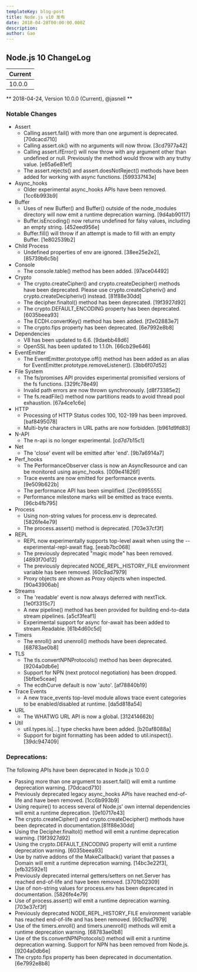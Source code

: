 ```yaml
---
templateKey: blog-post
title: Node.js v10 发布
date: 2018-04-28T00:00:00.000Z
description:
author: Gao
---
```

## Node.js 10 ChangeLog

| Current |
| :--- |
| 10.0.0 |

** 2018-04-24, Version 10.0.0 (Current), @jasnell **

### Notable Changes
* Assert
  * Calling assert.fail() with more than one argument is deprecated. [70dcacd710]
  * Calling assert.ok() with no arguments will now throw. [3cd7977a42]
  * Calling assert.ifError() will now throw with any argument other than undefined or null. Previously the method would throw with any truthy value. [e65a6e81ef]
  * The assert.rejects() and assert.doesNotReject() methods have been added for working with async functions. [599337f43e]
* Async_hooks
  * Older experimental async_hooks APIs have been removed. [1cc6b993b9]
* Buffer
  * Uses of new Buffer() and Buffer() outside of the node_modules directory will now emit a runtime deprecation warning. [9d4ab90117]
  * Buffer.isEncoding() now returns undefined for falsy values, including an empty string. [452eed956e]
  * Buffer.fill() will throw if an attempt is made to fill with an empty Buffer. [1e802539b2]
* Child Process
  * Undefined properties of env are ignored. [38ee25e2e2], [85739b6c5b]
* Console
  * The console.table() method has been added. [97ace04492]
* Crypto
  * The crypto.createCipher() and crypto.createDecipher() methods have been deprecated. Please use crypto.createCipheriv() and crypto.createDecipheriv() instead. [81f88e30dd]
  * The decipher.finaltol() method has been deprecated. [19f3927d92]
  * The crypto.DEFAULT_ENCODING property has been deprecated. [6035beea93]
  * The ECDH.convertKey() method has been added. [f2e02883e7]
  * The crypto.fips property has been deprecated. [6e7992e8b8]
* Dependencies
  * V8 has been updated to 6.6. [9daebb48d6]
  * OpenSSL has been updated to 1.1.0h. [66cb29e646]
* EventEmitter
  * The EventEmitter.prototype.off() method has been added as an alias for EventEmitter.prototype.removeListener(). [3bb6f07d52]
* File System
  * The fs/promises API provides experimental promisified versions of the fs functions. [329fc78e49]
  * Invalid path errors are now thrown synchronously. [d8f73385e2]
  * The fs.readFile() method now partitions reads to avoid thread pool exhaustion. [67a4ce1c6e]
* HTTP
  * Processing of HTTP Status codes 100, 102-199 has been improved. [baf8495078]
  * Multi-byte characters in URL paths are now forbidden. [b961d9fd83]
* N-API
  * The n-api is no longer experimental. [cd7d7b15c1]
* Net
  * The 'close' event will be emitted after 'end'. [9b7a6914a7]
* Perf_hooks
  * The PerformanceObserver class is now an AsyncResource and can be monitored using async_hooks. [009e41826f]
  * Trace events are now emitted for performance events. [9e509b622b]
  * The performance API has been simplified. [2ec6995555]
  * Performance milestone marks will be emitted as trace events. [96cb4fb795]
* Process
  * Using non-string values for process.env is deprecated. [5826fe4e79]
  * The process.assert() method is deprecated. [703e37cf3f]
* REPL
  * REPL now experimentally supports top-level await when using the --experimental-repl-await flag. [eeab7bc068]
  * The previously deprecated "magic mode" has been removed. [4893f70d12]
  * The previously deprecated NODE_REPL_HISTORY_FILE environment variable has been removed. [60c9ad7979]
  * Proxy objects are shown as Proxy objects when inspected. [90a43906ab]
* Streams
  * The 'readable' event is now always deferred with nextTick. [1e0f3315c7]
  * A new pipeline() method has been provided for building end-to-data stream pipelines. [a5cf3feaf1]
  * Experimental support for async for-await has been added to stream.Readable. [61b4d60c5d]
* Timers
  * The enroll() and unenroll() methods have been deprecated. [68783ae0b8]
* TLS
  * The tls.convertNPNProtocols() method has been deprecated. [9204a0db6e]
  * Support for NPN (next protocol negotiation) has been dropped. [5bfbe5ceae]
  * The ecdhCurve default is now 'auto'. [af78840b19]
* Trace Events
  * A new trace_events top-level module allows trace event categories to be enabled/disabled at runtime. [da5d818a54]
* URL
  * The WHATWG URL API is now a global. [312414662b]
* Util
  * util.types.is[…] type checks have been added. [b20af8088a]
  * Support for bigint formatting has been added to util.inspect(). [39dc947409]

### Deprecations:

The following APIs have been deprecated in Node.js 10.0.0

* Passing more than one argument to assert.fail() will emit a runtime deprecation warning. [70dcacd710]
* Previously deprecated legacy async_hooks APIs have reached end-of-life and have been removed. [1cc6b993b9]
* Using require() to access several of Node.js' own internal dependencies will emit a runtime deprecation. [0e10717e43]
* The crypto.createCipher() and crypto.createDecipher() methods have been deprecated in documentation.[81f88e30dd]
* Using the Decipher.finaltol() method will emit a runtime deprecation warning. [19f3927d92]
* Using the crypto.DEFAULT_ENCODING property will emit a runtime deprecation warning. [6035beea93]
* Use by native addons of the MakeCallback() variant that passes a Domain will emit a runtime deprecation warning. [14bc3e22f3], [efb32592e1]
* Previously deprecated internal getters/setters on net.Server has reached end-of-life and have been removed. [3701b02309]
* Use of non-string values for process.env has been deprecated in documentation. [5826fe4e79]
* Use of process.assert() will emit a runtime deprecation warning. [703e37cf3f]
* Previously deprecated NODE_REPL_HISTORY_FILE environment variable has reached end-of-life and has been removed. [60c9ad7979]
* Use of the timers.enroll() and timers.unenroll() methods will emit a runtime deprecation warning. [68783ae0b8]
* Use of the tls.convertNPNProtocols() method will emit a runtime deprecation warning. Support for NPN has been removed from Node.js. [9204a0db6e]
* The crypto.fips property has been deprecated in documentation. [6e7992e8b8]
